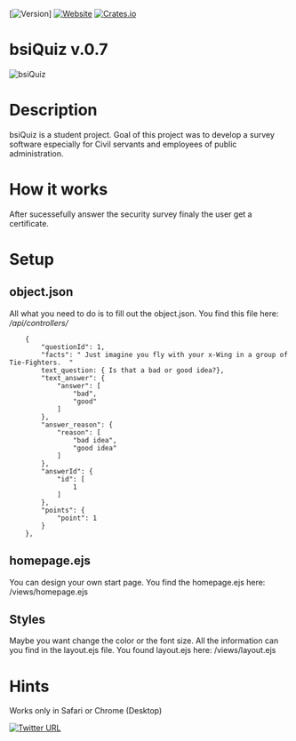 [![Version](https://img.shields.io/badge/Version-0.8-orange.svg)]
[![Website](https://img.shields.io/website-up-down-green-red/http/shields.io.svg?label=bsiquiz.herokuapp.com&style=plastic)](https://bsiQuiz.herokuapp.com)
[![Crates.io](https://img.shields.io/crates/l/rustc-serialize.svg?style=plastic)]()

# bsiQuiz v.0.7

![bsiQuiz](https://github.com/markobarleben/bsiQuiz/blob/master/bsiQuiz.gif)

# Description 
bsiQuiz is a student project. Goal of this project was to develop a survey software especially for Civil servants and employees of public administration.

# How it works
After sucessefully answer the security survey finaly the user get a certificate. 

# Setup

## object.json

All what you need to do is to fill out the object.json. You find this file here: */api/controllers/* 

        {
            "questionId": 1,
            "facts": " Just imagine you fly with your x-Wing in a group of Tie-Fighters.  "
            text_question: { Is that a bad or good idea?},
            "text_answer": {
                "answer": [
                    "bad",
                    "good"
                ]
            },
            "answer_reason": {
                "reason": [
                    "bad idea",
                    "good idea"
                ]
            },
            "answerId": {
                "id": [
                    1
                ]
            },
            "points": {
                "point": 1
            }
        },

## homepage.ejs

You can design your own start page. You find the homepage.ejs here: /views/homepage.ejs

## Styles

Maybe you want change the color or the font size. All the information can you find in the layout.ejs file. You found layout.ejs here: /views/layout.ejs
 
# Hints
Works only in Safari or Chrome (Desktop)

[![Twitter URL](https://img.shields.io/twitter/url/http/shields.io.svg?style=social&style=plastic)](https://twitter.com/MaBarleb)

